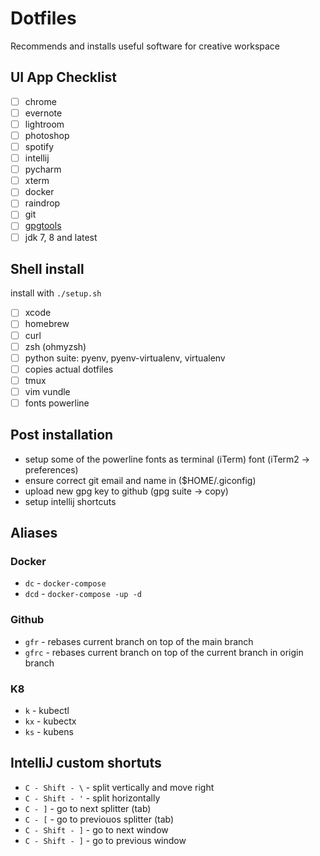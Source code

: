 # Dotfiles

Recommends and installs useful software for creative workspace

## UI App Checklist
  - [ ] chrome
  - [ ] evernote
  - [ ] lightroom
  - [ ] photoshop
  - [ ] spotify
  - [ ] intellij
  - [ ] pycharm
  - [ ] xterm
  - [ ] docker
  - [ ] raindrop
  - [ ] git 
  - [ ] [gpgtools](https://gpgtools.org/)
  - [ ] jdk 7, 8 and latest

## Shell install
  install with `./setup.sh`

  - [ ] xcode
  - [ ] homebrew
  - [ ] curl
  - [ ] zsh (ohmyzsh)
  - [ ] python suite: pyenv, pyenv-virtualenv, virtualenv
  - [ ] copies actual dotfiles
  - [ ] tmux
  - [ ] vim vundle
  - [ ] fonts powerline

## Post installation
  - setup some of the powerline fonts as terminal (iTerm) font (iTerm2 -> preferences)
  - ensure correct git email and name in ($HOME/.giconfig)
  - upload new gpg key to github (gpg suite -> copy)
  - setup intellij shortcuts

## Aliases

### Docker
  - `dc`  - `docker-compose`
  - `dcd` - `docker-compose -up -d`

### Github
  - `gfr`  - rebases current branch on top of the main branch
  - `gfrc` - rebases current branch on top of the current branch in origin branch

### K8
  - `k`  - kubectl
  - `kx` - kubectx
  - `ks` - kubens


## IntelliJ custom shortuts
  - `C - Shift - \` - split vertically and move right
  - `C - Shift - '` - split horizontally
  - `C - ]`         - go to next splitter (tab)
  - `C - [`         - go to previouos splitter (tab)
  - `C - Shift - ]` - go to next window
  - `C - Shift - ]` - go to previous window
